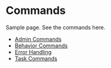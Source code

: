 # Commands

Sample page. See the commands here.

- [Admin Commands](commands/admin-commands)
- [Behavior Commands](commands/behavior-commands)
- [Error Handling](commands/error-commands)
- [Task Commands](commands/task-commands)
